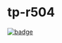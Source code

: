 # tp-r504
[![badge](https://github.com/Ravalven/tp-r504/actions/workflows/pytest.yml/badge.svg)](https://github.com/Ravalven/tp-r504/actions/workflows)

